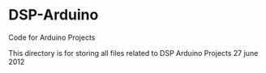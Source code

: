 DSP-Arduino
===========

Code for Arduino Projects

This directory is for storing all files related to DSP Arduino Projects
27 june 2012